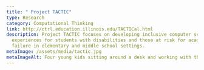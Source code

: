 ```yaml
---
title: " Project TACTIC"
type: Research
category: Computational Thinking
link: http://ctrl.education.illinois.edu/TACTICal.html
description: Project TACTIC focuses on developing inclusive computer science
  experiences for students with disabilities and those at risk for academic
  failure in elementary and middle school settings.
metaImage: /assets/media/tactic.jpg
metaImageAlt: Four young kids sitting around a desk and working with their laptops
---
```

